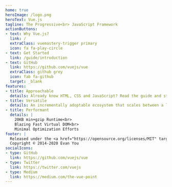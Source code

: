 ```yaml
---
home: true
heroImage: /logo.png
heroText: Vue.js
tagline: The Progressive<br> JavaScript Framework
actionButtons:
- text: Why Vue.js?
  link: /
  extraClass: vuemastery-trigger primary
  icon: fa fa-play-circle
- text: Get Started
  link: /guide/introduction
- text: GitHub
  link: https://github.com/vuejs/vue
  extraClass: github grey
  icon: fab fa-github
  target: _blank
features:
- title: Approachable
  details: Already know HTML, CSS and JavaScript? Read the guide and start building things in no time!
- title: Versatile
  details: An incrementally adoptable ecosystem that scales between a library and a full-featured framework.
- title: Performant
  details: |
    20KB min+gzip Runtime<br>
    Blazing Fast Virtual DOM<br>
    Minimal Optimization Efforts
footer: |
  Released under the <a href="https://opensource.org/licenses/MIT" target="_blank" rel="noopener">MIT License</a><br>
  Copyright © 2014-2020 Evan You
socialIcons:
- type: GitHub
  link: https://github.com/vuejs/vue
- type: Twitter
  link: https://twitter.com/vuejs
- type: Medium
  link: https://medium.com/the-vue-point
---
```


<common-vuemastery-video-modal/>